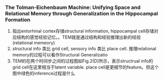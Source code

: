 ### The Tolman-Eichenbaum Machine: Unifying Space and Relational Memory through Generalization in the Hippocampal Formation
1. 指出entorhinal cortex存储structural information, hippocampal cell存储对应结构的感觉经验记忆。。TEM就是通过结构和经验推理出新的经验(relational memeory)
2. structural info 类比 grid cell, sensory info 类比 place cell. 推理relational memory的过程可以看作Structural Generalizatio
3. TEM的在两个时间步之间的过程图如Fig.2(D)所示，表示structrual info的 grid cell在这里相当于latent variable. place cell是更细节的feature。但这个图中绿色的inference过程是什么
